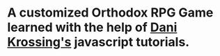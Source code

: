 # A customized Orthodox RPG Game learned with the help of [Dani Krossing's](https://www.youtube.com/c/TheCharmefis) javascript tutorials.
